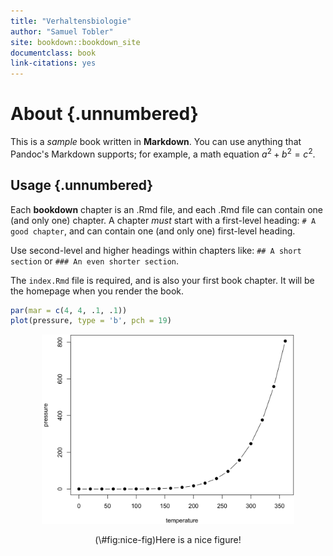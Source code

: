 ```yaml
---
title: "Verhaltensbiologie"
author: "Samuel Tobler"
site: bookdown::bookdown_site
documentclass: book
link-citations: yes
---
```


# About {.unnumbered}

This is a *sample* book written in **Markdown**. You can use anything that Pandoc's Markdown supports; for example, a math equation $a^2 + b^2 = c^2$.

## Usage {.unnumbered}

Each **bookdown** chapter is an .Rmd file, and each .Rmd file can contain one (and only one) chapter. A chapter *must* start with a first-level heading: `# A good chapter`, and can contain one (and only one) first-level heading.

Use second-level and higher headings within chapters like: `## A short section` or `### An even shorter section`.

The `index.Rmd` file is required, and is also your first book chapter. It will be the homepage when you render the book.




``` r
par(mar = c(4, 4, .1, .1))
plot(pressure, type = 'b', pch = 19)
```

<div class="figure" style="text-align: center">
<img src="index_files/figure-html/nice-fig-1.png" alt="Plot with connected points showing that vapor pressure of mercury increases exponentially as temperature increases." width="80%" />
<p class="caption">(\#fig:nice-fig)Here is a nice figure!</p>
</div>
